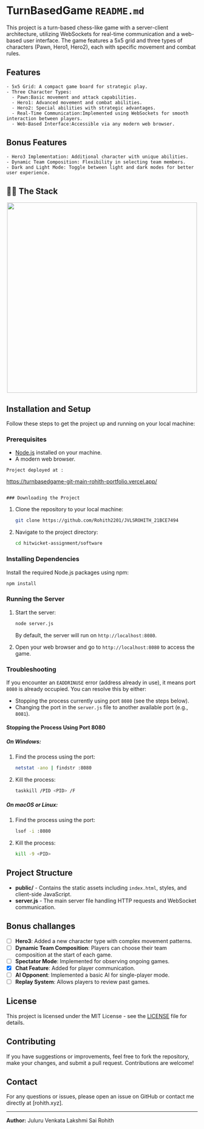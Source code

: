 # TurnBasedGame `README.md` 



This project is a turn-based chess-like game with a server-client architecture, utilizing WebSockets for real-time communication and a web-based user interface. The game features a 5x5 grid and three types of characters (Pawn, Hero1, Hero2), each with specific movement and combat rules.


## Features
```
- 5x5 Grid: A compact game board for strategic play.
- Three Character Types: 
  - Pawn:Basic movement and attack capabilities.
  - Hero1: Advanced movement and combat abilities.
  - Hero2: Special abilities with strategic advantages.
  - Real-Time Communication:Implemented using WebSockets for smooth interaction between players.
  - Web-Based Interface:Accessible via any modern web browser.
```
## Bonus Features
```
- Hero3 Implementation: Additional character with unique abilities.
- Dynamic Team Composition: Flexibility in selecting team members.
- Dark and Light Mode: Toggle between light and dark modes for better user experience.
```

## 👨‍💻 The Stack
<div align="center">
<img src= "https://tech-orbit.wontory.dev/api?title=FetchReach&tech=Python,Git,TensorFlow,Google%20Colab&size=500&duration=20" width="500">
</div>

## Installation and Setup

Follow these steps to get the project up and running on your local machine:

### Prerequisites

- [Node.js](https://nodejs.org/) installed on your machine.
- A modern web browser.
```
Project deployed at :
```
https://turnbasedgame-git-main-rohith-portfolio.vercel.app/
```

### Downloading the Project
```
1. Clone the repository to your local machine:
   ```bash
   git clone https://github.com/Rohith2201/JVLSROHITH_21BCE7494
   ```

2. Navigate to the project directory:
   ```bash
   cd hitwicket-assignment/software
   ```

### Installing Dependencies

Install the required Node.js packages using npm:

```bash
npm install
```

### Running the Server

1. Start the server:
   ```bash
   node server.js
   ```

   By default, the server will run on `http://localhost:8080`.

2. Open your web browser and go to `http://localhost:8080` to access the game.

### Troubleshooting

If you encounter an `EADDRINUSE` error (address already in use), it means port `8080` is already occupied. You can resolve this by either:

- Stopping the process currently using port `8080` (see the steps below).
- Changing the port in the `server.js` file to another available port (e.g., `8081`).

#### Stopping the Process Using Port 8080

##### On Windows:

1. Find the process using the port:
   ```bash
   netstat -ano | findstr :8080
   ```
2. Kill the process:
   ```bash
   taskkill /PID <PID> /F
   ```

##### On macOS or Linux:

1. Find the process using the port:
   ```bash
   lsof -i :8080
   ```
2. Kill the process:
   ```bash
   kill -9 <PID>
   ```

## Project Structure

- **public/** - Contains the static assets including `index.html`, styles, and client-side JavaScript.
- **server.js** - The main server file handling HTTP requests and WebSocket communication.

## Bonus challanges
- [ ] **Hero3**: Added a new character type with complex movement patterns.
- [ ] **Dynamic Team Composition**: Players can choose their team composition at the start of each game.
- [ ] **Spectator Mode**: Implemented for observing ongoing games.
- [x] **Chat Feature**: Added for player communication.
- [ ] **AI Opponent**: Implemented a basic AI for single-player mode.
- [ ] **Replay System**: Allows players to review past games.

## License

This project is licensed under the MIT License - see the [LICENSE](LICENSE) file for details.

## Contributing

If you have suggestions or improvements, feel free to fork the repository, make your changes, and submit a pull request. Contributions are welcome!

## Contact

For any questions or issues, please open an issue on GitHub or contact me directly at [rohith.xyz].

---

**Author:** Juluru Venkata Lakshmi Sai Rohith
